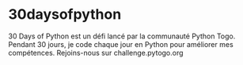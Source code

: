 # 30daysofpython
30 Days of Python est un défi lancé par la communauté Python Togo. Pendant 30 jours, je code chaque jour en Python pour améliorer mes compétences.  Rejoins-nous sur challenge.pytogo.org
